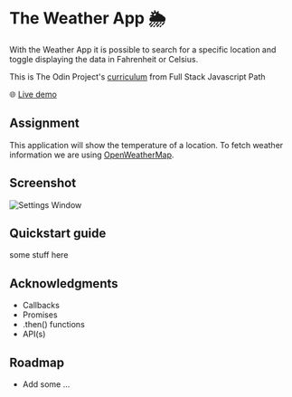 # The Weather App 🌦️ 
With the Weather App it is possible to search for a specific location and toggle displaying the data in Fahrenheit or Celsius.

This is The Odin Project's [curriculum](https://www.theodinproject.com/paths/full-stack-javascript/courses/javascript/lessons/weather-app) from Full Stack Javascript Path

:globe_with_meridians: [Live demo](https://htmlpreview.github.io/?https://github.com/Jess2D/theodinproject-weather-app/tree/master/dist/index.html)

## Assignment
This application will show the temperature of a location. To fetch weather information we are using [OpenWeatherMap](https://openweathermap.org/current). 

## Screenshot
![Settings Window](https://github.com/Jess2D/theodinproject-weather-app/tree/master/dist/img)

## Quickstart guide
some stuff here 

## Acknowledgments
- Callbacks
- Promises
- .then() functions
- API(s)

## Roadmap 
- Add some ...